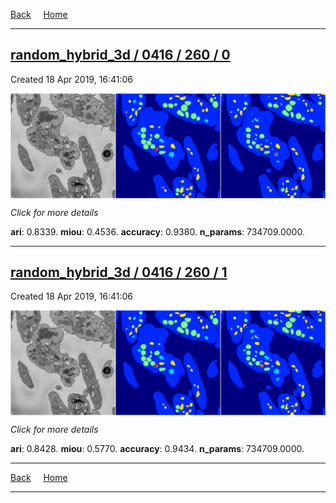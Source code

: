 
[Back](..)&nbsp;&nbsp;&nbsp;&nbsp;&nbsp;[Home](https://leapmanlab.github.io/snapshots)

---

<div class="summary"><a href="0"><h2>random_hybrid_3d / 0416 / 260 / 0</h2></a><p>Created 18 Apr 2019, 16:41:06
</p><a href="0"><img src="0/media/summary.png" align="center"></a><p>
<i>Click for more details</i>
</p></div>

**ari**: 0.8339. **miou**: 0.4536. **accuracy**: 0.9380. **n_params**: 734709.0000. 

---

<div class="summary"><a href="1"><h2>random_hybrid_3d / 0416 / 260 / 1</h2></a><p>Created 18 Apr 2019, 16:41:06
</p><a href="1"><img src="1/media/summary.png" align="center"></a><p>
<i>Click for more details</i>
</p></div>

**ari**: 0.8428. **miou**: 0.5770. **accuracy**: 0.9434. **n_params**: 734709.0000. 

---

[Back](..)&nbsp;&nbsp;&nbsp;&nbsp;&nbsp;[Home](https://leapmanlab.github.io/snapshots)

---
